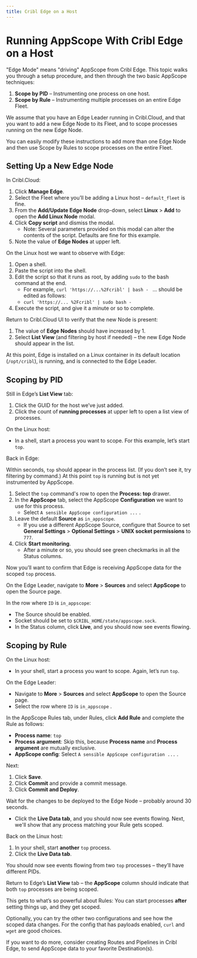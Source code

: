 ```yaml
---
title: Cribl Edge on a Host
---
```


# Running AppScope With Cribl Edge on a Host

"Edge Mode" means "driving" AppScope from Cribl Edge. This topic walks you through a setup procedure, and then through the two basic AppScope techniques:

1. **Scope by PID** – Instrumenting one process on one host.
1. **Scope by Rule** – Instrumenting multiple processes on an entire Edge Fleet.

We assume that you have an Edge Leader running in Cribl.Cloud, and that you want to add a new Edge Node to its Fleet, and to scope processes running on the new Edge Node.

You can easily modify these instructions to add more than one Edge Node and then use Scope by Rules to scope processes on the entire Fleet.

## Setting Up a New Edge Node

In Cribl.Cloud:

1. Click **Manage Edge**.
2. Select the Fleet where you’ll be adding a Linux host – `default_fleet` is fine.
3. From the **Add/Update Edge Node** drop-down, select **Linux** > **Add** to open the **Add Linux Node** modal.
4. Click **Copy script** and dismiss the modal.
    - Note: Several parameters provided on this modal can alter the contents of the script. Defaults are fine for this example.
5. Note the value of **Edge Nodes** at upper left.

On the Linux host we want to observe with Edge:

1. Open a shell. 
2. Paste the script into the shell. 
3. Edit the script so that it runs as root, by adding `sudo` to the bash command at the end.
    - For example, `curl 'https://...%2Fcribl' | bash - ` ... should be edited as follows:
    - `curl 'https://... %2Fcribl' | sudo bash - `
1. Execute the script, and give it a minute or so to complete.

Return to Cribl.Cloud UI to verify that the new Node is present:

1.  The value of **Edge Nodes** should have increased by 1.
2. Select **List View** (and filtering by host if needed) – the new Edge Node should appear in the list.  

At this point, Edge is installed on a Linux container in its default location (`/opt/cribl`), is running, and is connected to the Edge Leader.  

## Scoping by PID

Still in Edge’s **List View** tab:

1. Click the GUID for the host we’ve just added.
2. Click the count of **running processes** at upper left to open a list view of processes.

On the Linux host: 

- In a shell, start a process you want to scope.  For this example, let’s start `top`.  

Back in Edge: 

Within seconds, `top` should appear in the process list. (If you don’t see it, try filtering by command.) At this point `top` is running but is not yet instrumented by AppScope.

1. Select the `top` command's row to open the **Process: top** drawer.
2. In the **AppScope** tab, select the AppScope **Configuration** we want to use for this process. 
    - Select `A sensible AppScope configuration ...` .  
3. Leave the default **Source** as `in_appscope`.
    - If you use a different AppScope Source, configure that Source to set **General Settings** > **Optional Settings** > **UNIX socket permissions** to `777`.
4. Click **Start monitoring**.  
    - After a minute or so, you should see green checkmarks in all the Status columns.

Now you’ll want to confirm that Edge is receiving AppScope data for the scoped `top` process.

On the Edge Leader, navigate to **More** > **Sources** and select **AppScope** to open the Source page. 

In the row where `ID` is `in_appscope`: 
- The Source should be enabled.
- Socket should be set to `$CRIBL_HOME/state/appscope.sock`.  
- In the Status column, click **Live**, and you should now see events flowing.

## Scoping by Rule

On the Linux host: 

- In your shell, start a process you want to scope.  Again, let’s  run `top`.  

On the Edge Leader:

- Navigate to **More** > **Sources** and select **AppScope** to open the Source page. 
- Select the row where `ID` is `in_appscope` .

In the AppScope Rules tab, under Rules, click **Add Rule** and complete the Rule as follows:

- **Process name**: `top`
- **Process argument**: Skip this, because **Process name** and **Process argument** are mutually exclusive.
- **AppScope config**: Select `A sensible AppScope configuration ...` .  

Next:

1. Click **Save**.
2. Click **Commit** and provide a commit message. 
3. Click **Commit and Deploy**.

Wait for the changes to be deployed to the Edge Node – probably around 30 seconds. 

- Click the **Live Data tab**, and you should now see events flowing. Next, we'll show that any process matching your Rule gets scoped.

Back on the Linux host:

1. In your shell, start **another** `top` process.
2. Click the **Live Data tab**.
   
You should now see events flowing from two `top` processes – they’ll have different PIDs.

Return to Edge’s **List View** tab – the **AppScope** column should indicate that both `top` processes are being scoped.

This gets to what’s so powerful about Rules: You can start processes **after** setting things up, and they get scoped.

Optionally, you can try the other two configurations and see how the scoped data changes. For the config that has payloads enabled, `curl` and `wget` are good choices.

If you want to do more, consider creating Routes and Pipelines in Cribl Edge, to send AppScope data to your favorite Destination(s).
